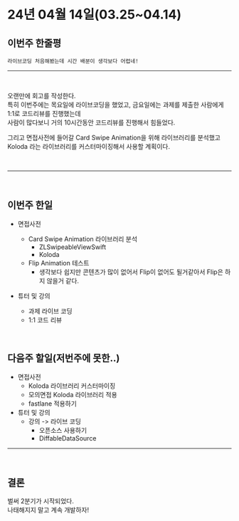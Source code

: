 # 24년 04월 14일(03.25~04.14)

## **이번주 한줄평**
```
라이브코딩 처음해봤는데 시간 배분이 생각보다 어렵네!
```
---
<br/>

오랜만에 회고를 작성한다.  
특히 이번주에는 목요일에 라이브코딩을 했었고, 금요일에는 과제를 제출한 사람에게 1:1로 코드리뷰를 진행했는데   
사람이 많다보니 거의 10시간동안 코드리뷰를 진행해서 힘들었다.  

그리고 면접사전에 들어갈 Card Swipe Animation을 위해 라이브러리를 분석했고 Koloda 라는 라이브러리를 커스터마이징해서 사용할 계획이다.

<br/>

---

<br/>

## 이번주 한일
- 면접사전
    - Card Swipe Animation 라이브러리 분석
        - ZLSwipeableViewSwift
        - Koloda
    - Flip Animation 테스트 
        - 생각보다 쉽지만 콘텐츠가 많이 없어서 Flip이 없어도 될거같아서 Flip은 하지 않을거 같다.

- 튜터 및 강의
    - 과제 라이브 코딩 
    - 1:1 코드 리뷰

<br/>

## 다음주 할일(저번주에 못한..)
- 면접사전
    - Koloda 라이브러리 커스터마이징
    - 모의면접 Koloda 라이브러리 적용
    - fastlane 적용하기
- 튜터 및 강의
    - 강의 -> 라이브 코딩
        - 오픈소스 사용하기
        - DiffableDataSource

---

<br/>

## 결론
벌써 2분기가 시작되었다.  
나태해지지 말고 계속 개발하자!
